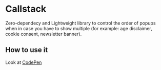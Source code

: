 
# Callstack

Zero-dependecy and Lightweight library to control the order of popups when in case you have to show multiple (for example: age disclaimer, cookie consent, newsletter banner).

## How to use it

Look at [CodePen](https://codepen.io/albinsoft/pen/BaGyPzL)
